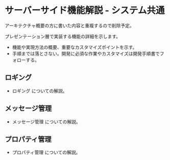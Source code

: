 # サーバーサイド機能解説 - システム共通

アーキテクチャ概要の方に書いた内容と重複するので削除予定。

プレゼンテーション層で実装する機能の詳細を示します。

- 機能や実現方法の概要、重要なカスタマイズポイントを示す。
- 手順までは落とさない。開発に必須な作業やカスタマイズは開発手順書でフォローする。

## ロギング

- ロギング についての解説。

## メッセージ管理

- メッセージ管理 についての解説。

## プロパティ管理

- プロパティ管理 についての解説。
